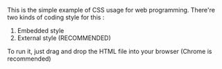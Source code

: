 This is the simple example of CSS usage for web programming.
There're two kinds of coding style for this :
1. Embedded style
2. External style (RECOMMENDED)

To run it, just drag and drop the HTML file into your browser (Chrome is recommended)